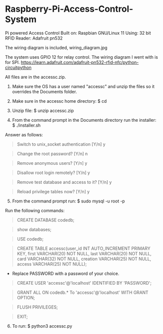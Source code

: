 # Raspberry-Pi-Access-Control-System
Pi powered Access Control
Built on: Raspbian GNU/Linux 11
Using: 32 bit
RFID Reader: Adafruit pn532


The wiring diagram is included, wiring_diagram.jpg


The system uses GPIO 12 for relay control. The wiring diagram I went with is for SPI.
https://learn.adafruit.com/adafruit-pn532-rfid-nfc/python-circuitpython


All files are in the accessc.zip.


1. Make sure the OS has a user named "accessc" and unzip the files so it overrides the Documents folder.

2. Make sure in the accessc home directory:
     $ cd

3. Unzip file:
     $ unzip accessc.zip

4. From the command prompt in the Documents directory run the installer:
     $ ./installer.sh


Answer as follows:
> Switch to unix_socket authentication [Y/n] y

> Change the root password? [Y/n] n

> Remove anonymous users? [Y/n] y

> Disallow root login remotely? [Y/n] y

> Remove test database and access to it? [Y/n] y

> Reload privilege tables now? [Y/n] y

5. From the command prompt run:
     $ sudo mysql -u root -p

Run the following commands:
> CREATE DATABASE codedb;

> show databases;

> USE codedb;

> CREATE TABLE accessc(user_id INT AUTO_INCREMENT PRIMARY KEY, first VARCHAR(20) NOT NULL, last VARCHAR(20) NOT NULL, card VARCHAR(32) NOT NULL, creation VARCHAR(25) NOT NULL, access VARCHAR(25) NOT NULL);

* Replace PASSWORD with a password of your choice.
> CREATE USER 'accessc'@'localhost' IDENTIFIED BY 'PASSWORD';

> GRANT ALL ON codedb.* To 'accessc'@'localhost' WITH GRANT OPTION;

> FLUSH PRIVILEGES;

> EXIT;


6. To run:
     $ python3 accessc.py

